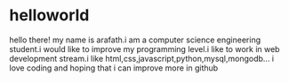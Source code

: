 # helloworld

hello there!
my name is arafath.i am a computer science engineering student.i would like to improve my programming level.i like to work in web development stream.i like html,css,javascript,python,mysql,mongodb... i love coding and hoping that i can improve more in github 
